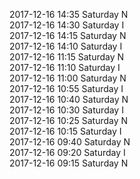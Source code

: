 2017-12-16 14:35 Saturday  N  
2017-12-16 14:30 Saturday  I  
2017-12-16 14:15 Saturday  N  
2017-12-16 14:10 Saturday  I  
2017-12-16 11:15 Saturday  N  
2017-12-16 11:10 Saturday  I  
2017-12-16 11:00 Saturday  N  
2017-12-16 10:55 Saturday  I  
2017-12-16 10:40 Saturday  N  
2017-12-16 10:30 Saturday  I  
2017-12-16 10:25 Saturday  N  
2017-12-16 10:15 Saturday  I  
2017-12-16 09:40 Saturday  N  
2017-12-16 09:20 Saturday  I  
2017-12-16 09:15 Saturday  N  
